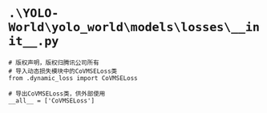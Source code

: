 # `.\YOLO-World\yolo_world\models\losses\__init__.py`

```
# 版权声明，版权归腾讯公司所有
# 导入动态损失模块中的CoVMSELoss类
from .dynamic_loss import CoVMSELoss

# 导出CoVMSELoss类，供外部使用
__all__ = ['CoVMSELoss']
```